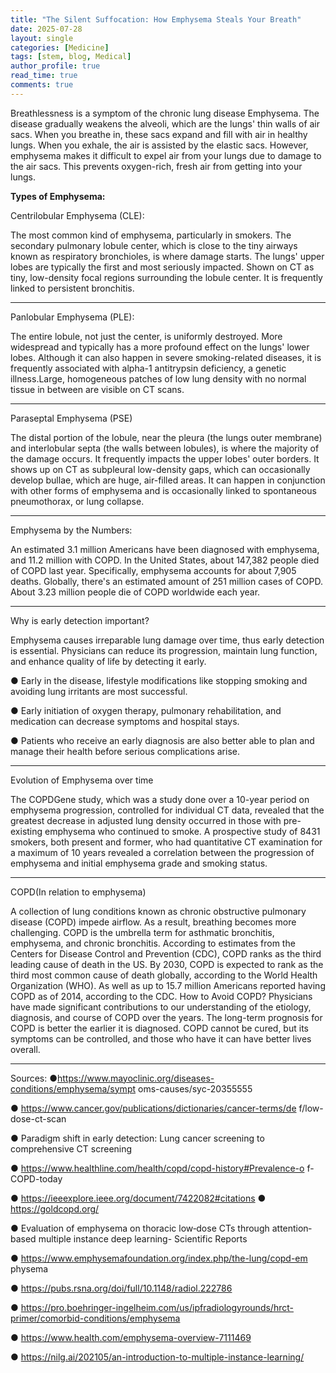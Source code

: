 ```yaml
---
title: "The Silent Suffocation: How Emphysema Steals Your Breath"
date: 2025-07-28
layout: single
categories: [Medicine]
tags: [stem, blog, Medical]
author_profile: true
read_time: true
comments: true
---
```


Breathlessness is a symptom of the chronic lung disease Emphysema. The disease gradually weakens the alveoli, which are the lungs' thin walls of air sacs. When you breathe in, these sacs expand and fill with air in healthy lungs. When you exhale, the air is assisted by the elastic sacs. However, emphysema makes it difficult to expel air from your lungs due to damage to the air sacs. This prevents oxygen-rich, fresh air from getting into your lungs. 

**Types of Emphysema:**

Centrilobular Emphysema (CLE):  

The most common kind of emphysema, particularly in smokers. The secondary pulmonary lobule center, which is close to the tiny airways known as respiratory bronchioles, is where damage starts. The lungs' upper lobes are typically the first and most seriously impacted. Shown on CT as tiny, low-density focal regions surrounding the lobule center. It is frequently linked to persistent bronchitis. 

____________________________________________________________________________________________________________________________________________________________________________________________________________________________________________________________________________________________________________________________________________________

Panlobular Emphysema (PLE): 

						 
The entire lobule, not just the center, is uniformly destroyed. More widespread and typically has a more profound effect on the lungs' lower lobes. Although it can also happen in severe smoking-related diseases, it is frequently associated with alpha-1 antitrypsin deficiency, a genetic illness.Large, homogeneous patches of low lung density with no normal tissue in between are visible on CT scans. 

____________________________________________________________________________________________________________________________________________________________________________________________________________________________________________________________________________________________________________________________________________________

Paraseptal Emphysema (PSE)  
		 

The distal portion of the lobule, near the pleura (the lungs outer membrane) and interlobular septa (the walls between lobules), is where the majority of the damage occurs. It frequently impacts the upper lobes' outer borders. It shows up on CT as subpleural low-density gaps, which can occasionally develop bullae, which are huge, air-filled areas. It can happen in conjunction with other forms of emphysema and is occasionally linked to spontaneous pneumothorax, or lung collapse. 

____________________________________________________________________________________________________________________________________________________________________________________________________________________________________________________________________________________________________________________________________________________

Emphysema by the Numbers: 


An estimated 3.1 million Americans have been diagnosed with emphysema, and 11.2 million with COPD. In the United States, about 147,382 people died of COPD last year. Specifically, emphysema accounts for about 7,905 deaths. Globally, there's an estimated amount of 251 million cases of COPD. About 3.23 million people die of COPD worldwide each year.  

____________________________________________________________________________________________________________________________________________________________________________________________________________________________________________________________________________________________________________________________________________________

Why is early detection important?    


Emphysema causes irreparable lung damage over time, thus early detection is essential. Physicians can reduce its progression, maintain lung function, and enhance quality of life by detecting it early.  



●  Early in the disease, lifestyle modifications like stopping smoking and avoiding lung irritants are most successful.   

●  Early initiation of oxygen therapy, pulmonary rehabilitation, and medication can decrease symptoms and hospital stays.     

●  Patients who receive an early diagnosis are also better able to plan and manage their health before serious complications arise.  


____________________________________________________________________________________________________________________________________________________________________________________________________________________________________________________________________________________________________________________________________________________

Evolution of Emphysema over time 


The COPDGene study, which was a study done over a 10-year period on emphysema progression, controlled for individual CT data, revealed that the greatest decrease in adjusted lung density occurred in those with pre-existing emphysema who continued to smoke. A prospective study of 8431 smokers, both present and former, who had quantitative CT examination for a maximum of 10 years revealed a correlation between the progression of emphysema and initial emphysema grade and smoking status.  


____________________________________________________________________________________________________________________________________________________________________________________________________________________________________________________________________________________________________________________________________________________

COPD(In relation to emphysema) 


A collection of lung conditions known as chronic obstructive pulmonary disease (COPD) impede airflow. As a result, breathing becomes more challenging. COPD is the umbrella term for asthmatic bronchitis, emphysema, and chronic bronchitis. According to estimates from the Centers for Disease Control and Prevention (CDC), COPD ranks as the third leading cause of death in the US. By 2030, COPD is expected to rank as the third most common cause of death globally, according to the World Health Organization (WHO). As well as up to 15.7 million Americans reported having COPD as of 2014, according to the CDC. How to Avoid COPD? Physicians have made significant contributions to our understanding of the etiology, diagnosis, and course of COPD over the years. The long-term prognosis for COPD is better the earlier it is diagnosed. COPD cannot be cured, but its symptoms can be controlled, and those who have it can have better lives overall. 


____________________________________________________________________________________________________________________________________________________________________________________________________________________________________________________________________________________________________________________________________________________

Sources:
●https://www.mayoclinic.org/diseases-conditions/emphysema/sympt oms-causes/syc-20355555


● https://www.cancer.gov/publications/dictionaries/cancer-terms/de f/low-dose-ct-scan


● Paradigm shift in early detection: Lung cancer screening to comprehensive CT screening


● https://www.healthline.com/health/copd/copd-history#Prevalence-o f-COPD-today


● https://ieeexplore.ieee.org/document/7422082#citations ● https://goldcopd.org/


● Evaluation of emphysema on thoracic low‐dose CTs through attention‐based multiple instance deep learning- Scientific Reports


● https://www.emphysemafoundation.org/index.php/the-lung/copd-em physema


● https://pubs.rsna.org/doi/full/10.1148/radiol.222786


● https://pro.boehringer-ingelheim.com/us/ipfradiologyrounds/hrct-primer/comorbid-conditions/emphysema


● https://www.health.com/emphysema-overview-7111469


● https://nilg.ai/202105/an-introduction-to-multiple-instance-learning/





